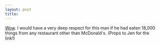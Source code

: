 ```yaml
---
layout: post
title: 
---
```


<a href="http://dailynews.yahoo.com/h/wisn/20011106/lo/955662_1.html">Wow</a>. I would have a very deep respect for this man if he had eaten 18,000 things from any restaurant other than McDonald's. (Props to Jen for the link!)
